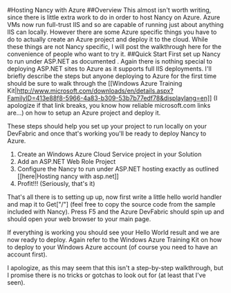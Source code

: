 #Hosting Nancy with Azure
##Overview
This almost isn't worth writing, since there is little extra work to do in order to host Nancy on Azure.  Azure VMs now run full-trust IIS and so are capable of running just about anything IIS can locally.  However there are some Azure specific things you have to do to actually create an Azure project and deploy it to the cloud.  While these things are not Nancy specific, I will post the walkthrough here for the convenience of people who want to try it.
##Quick Start
First set up Nancy to run under ASP.NET as documented .  Again there is nothing special to deploying ASP.NET sites to Azure as it supports full IIS deployments.  I'll briefly describe the steps but anyone deploying to Azure for the first time should be sure to walk through the [[Windows Azure Training Kit|http://www.microsoft.com/downloads/en/details.aspx?FamilyID=413e88f8-5966-4a83-b309-53b7b77edf78&displaylang=en]] (I apologize if that link breaks, you know how reliable microsoft.com links are...) on how to setup an Azure project and deploy it.  

These steps should help you set up your project to run locally on your DevFabric and once that's working you'll be ready to deploy Nancy to Azure.

1. Create an Windows Azure Cloud Service project in your Solution
2. Add an ASP.NET Web Role Project
3. Configure the Nancy to run under ASP.NET hosting exactly as outlined [[here|Hosting nancy with asp.net]]
4. Profit!!! (Seriously, that's it)
 
That's all there is to setting up up, now first write a little hello world handler and map it to Get["/"] (feel free to copy the source code from the sample included with Nancy).  Press F5 and the Azure DevFabric should spin up and should open your web browser to your main page.

If everything is working you should see your Hello World result and we are now ready to deploy.  Again refer to the Windows Azure Training Kit on how to deploy to your Windows Azure account (of course you need to have an account first).

I apologize, as this may seem that this isn't a step-by-step walkthrough, but I promise there is no tricks or gotchas to look out for (at least that I've seen).
